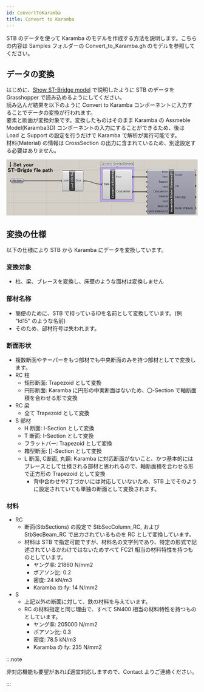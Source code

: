 ```yaml
---
id: ConvertToKaramba
title: Convert to Karamba
---
```


STB のデータを使って Karamba のモデルを作成する方法を説明します。こちらの内容は Samples フォルダーの Convert_to_Karamba.gh のモデルを参照してください。

## データの変換

はじめに、[Show ST-Bridge model](./ShowSTBModel) で説明したように STB のデータを Grasshopper で読み込めるようにしてください。  
読み込んだ結果を以下のように Convert to Karamba コンポーネントに入力することでデータの変換が行われます。  
要素と断面が変換対象です。変換したものはそのまま Karamba の Assmeble Model(Karamba3D) コンポーネントの入力にすることができるため、後は Load と Support の設定を行うだけで Karamba で解析が実行可能です。  
材料(Material) の情報は CrossSection の出力に含まれているため、別途設定する必要はありません。


![](../../images/ConvertToKaramba/gh.png)

## 変換の仕様

以下の仕様により STB から Karamba にデータを変換しています。

### 変換対象

- 柱、梁、ブレースを変換し、床壁のような面材は変換しません

### 部材名称

- 簡便のために、STB で持っているIDを名前として変換しています。(例 "Id15" のような名前)
- そのため、部材符号は失われます。

### 断面形状

- 複数断面やテーパーをもつ部材でも中央断面のみを持つ部材としてで変換します。
- RC 柱
  - 矩形断面: Trapezoid として変換
  - 円形断面: Karamba に円形の中実断面はないため、〇-Section で軸断面積を合わせる形で変換
- RC 梁
  - 全て Trapezoid として変換
- S 部材
  - H 断面: I-Section として変換
  - T 断面: I-Section として変換
  - フラットバー: Trapezoid として変換
  - 箱型断面: []-Section として変換
  - L 断面, C断面, 丸鋼: Karamba に対応断面がないこと、かつ基本的にはブレースとして仕様される部材と思われるので、軸断面積を合わせる形で正方形の Trapezoid として変換
    - 背中合わせや2丁づかいには対応していないため、STB 上でそのように設定されていても単独の断面として変換されます。

### 材料
- RC
  - 断面(StbSections) の設定で StbSecColumn_RC, および StbSecBeam_RC で出力されているものを RC として変換しています。
  - 材料は STB で指定可能ですが、材料名の文字列であり、特定の形式で記述されているかわけではないためすべて FC21 相当の材料特性を持つものとしています。
    - ヤング率: 21860 N/mm2
    - ポアソン比: 0.2
    - 密度: 24 kN/m3
    - Karamba の fy: 14 N/mm2
- S
  - 上記以外の断面に対して、鉄の材料を与えています。
  - RC の材料指定と同じ理由で、すべて SN400 相当の材料特性を持つものとしています。
    - ヤング率: 205000 N/mm2
    - ポアソン比: 0.3
    - 密度: 78.5 kN/m3
    - Karamba の fy: 235 N/mm2

:::note

非対応機能も要望があれば適宜対応しますので、Contact よりご連絡ください。

:::
